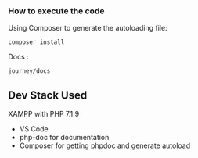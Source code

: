 ### How to execute the code

Using Composer to generate the autoloading file:

```
composer install
```

Docs :
```
journey/docs
```

## Dev Stack Used

XAMPP with PHP 7.1.9

- VS Code 
- php-doc for documentation
- Composer for getting phpdoc and generate autoload

